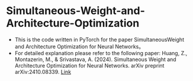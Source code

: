 # Simultaneous-Weight-and-Architecture-Optimization

- This is the code written in PyTorch for the paper SimultaneousWeight and Architecture Optimization for Neural Networks。
- For detailed explanation please refer to the following paper: Huang, Z., Montazerin, M., & Srivastava, A. (2024). Simultaneous Weight and Architecture Optimization for Neural Networks. arXiv preprint arXiv:2410.08339. [Link](https://arxiv.org/abs/2410.08339)


